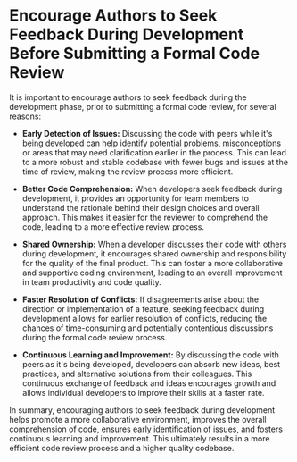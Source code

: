 # Encourage Authors to Seek Feedback During Development Before Submitting a Formal Code Review

It is important to encourage authors to seek feedback during the development phase, prior to submitting a formal code review, for several reasons:

- **Early Detection of Issues:** Discussing the code with peers while it's being developed can help identify potential problems, misconceptions or areas that may need clarification earlier in the process. This can lead to a more robust and stable codebase with fewer bugs and issues at the time of review, making the review process more efficient.

- **Better Code Comprehension:** When developers seek feedback during development, it provides an opportunity for team members to understand the rationale behind their design choices and overall approach. This makes it easier for the reviewer to comprehend the code, leading to a more effective review process.

- **Shared Ownership:** When a developer discusses their code with others during development, it encourages shared ownership and responsibility for the quality of the final product. This can foster a more collaborative and supportive coding environment, leading to an overall improvement in team productivity and code quality.

- **Faster Resolution of Conflicts:** If disagreements arise about the direction or implementation of a feature, seeking feedback during development allows for earlier resolution of conflicts, reducing the chances of time-consuming and potentially contentious discussions during the formal code review process.

- **Continuous Learning and Improvement:** By discussing the code with peers as it's being developed, developers can absorb new ideas, best practices, and alternative solutions from their colleagues. This continuous exchange of feedback and ideas encourages growth and allows individual developers to improve their skills at a faster rate.

In summary, encouraging authors to seek feedback during development helps promote a more collaborative environment, improves the overall comprehension of code, ensures early identification of issues, and fosters continuous learning and improvement. This ultimately results in a more efficient code review process and a higher quality codebase.